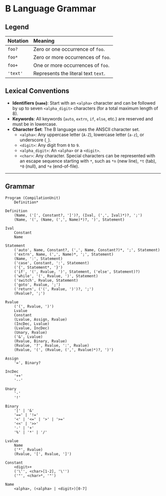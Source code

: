# B Language Grammar

## Legend

| Notation | Meaning                             |
| :------- | :---------------------------------- |
| `foo?`   | Zero or one occurrence of `foo`.    |
| `foo*`   | Zero or more occurrences of `foo`.  |
| `foo+`   | One or more occurrences of `foo`.   |
| `'text'` | Represents the literal text `text`. |

## Lexical Conventions

-   **Identifiers (`name`)**: Start with an `<alpha>` character and can be followed by up to seven `<alpha_digit>` characters (for a total maximum length of 8).
-   **Keywords**: All keywords (`auto`, `extrn`, `if`, `else`, etc.) are reserved and must be in lowercase.
-   **Character Set**: The B language uses the ANSCII character set.
    -   `<alpha>`: Any uppercase letter (`A-Z`), lowercase letter (`a-z`), or underscore (`_`).
    -   `<digit>`: Any digit from `0` to `9`.
    -   `<alpha_digit>`: An `<alpha>` or a `<digit>`.
    -   `<char>`: Any character. Special characters can be represented with an escape sequence starting with `*`, such as `*n` (new line), `*t` (tab), `*0` (null), and `*e` (end-of-file).

---

## Grammar

```
Program (CompilationUnit)
    Definition*
```

```
Definition
    (Name, ('[', Constant?, ']')?, (Ival, (',', Ival)*)?, ';')
    (Name, '(', (Name, (',', Name)*)?, ')', Statement)
```

```
Ival
    Constant
    Name
```

```
Statement
    ('auto', Name, Constant?, (',', Name, Constant?)*, ';', Statement)
    ('extrn', Name, (',', Name)*, ';', Statement)
    (Name, ':', Statement)
    ('case', Constant, ':', Statement)
    ('{', Statement*, '}')
    ('if', '(', Rvalue, ')', Statement, ('else', Statement)?)
    ('while', '(', Rvalue, ')', Statement)
    ('switch', Rvalue, Statement)
    ('goto', Rvalue, ';')
    ('return', ('(', Rvalue, ')')?, ';')
    (Rvalue?, ';')
```

```
Rvalue
    ('(', Rvalue, ')')
    Lvalue
    Constant
    (Lvalue, Assign, Rvalue)
    (IncDec, Lvalue)
    (Lvalue, IncDec)
    (Unary, Rvalue)
    ('&', Lvalue)
    (Rvalue, Binary, Rvalue)
    (Rvalue, '?', Rvalue, ':', Rvalue)
    (Rvalue, '(', (Rvalue, (',', Rvalue)*)?, ')')
```

```
Assign
    '=', Binary?
```

```
IncDec
    '++'
    '--'
```

```
Unary
    '-'
    '!'
```

```
Binary
    '|' | '&'
    '==' | '!='
    '<' | '<=' | '>' | '>='
    '<<' | '>>'
    '-' | '+'
    '%' | '*' | '/'
```

```
Lvalue
    Name
    ('*', Rvalue)
    (Rvalue, '[', Rvalue, ']')
```

```
Constant
    <digit>+
    ('\'', <char>[1-2], '\'')
    ('"', <char>*, '"')
```

```
Name
    <alpha>, (<alpha> | <digit>)[0-7]
```
